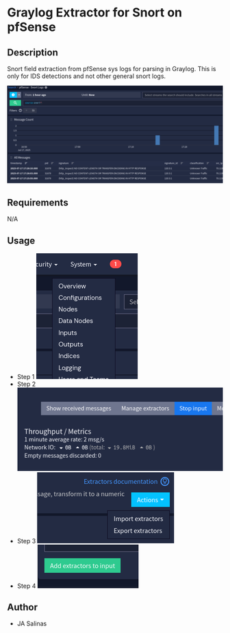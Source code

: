 # Graylog Extractor for Snort on pfSense

## Description
Snort field extraction from pfSense sys logs for parsing in Graylog. This is only for IDS detections and not other general snort logs.

![Graylog Example Image](./img/example.png)

## Requirements
N/A

## Usage
- Step 1
![Step 1](./img/step1.png)
- Step 2
![Step 2](./img/step2.png)
- Step 3
![Step 3](./img/step3.png)
- Step 4
![Step 4](./img/step4.png)

## Author
* JA Salinas
